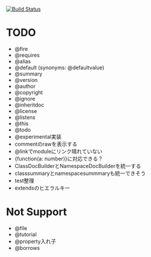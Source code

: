 [![Build Status](https://travis-ci.org/h13i32maru/jsdoc-cloudy.svg?branch=master)](https://travis-ci.org/h13i32maru/jsdoc-cloudy)

# TODO
- @fire
- @requires
- @alias
- @default (synonyms: @defaultvalue)
- @summary
- @version
- @author
- @copyright
- @ignore
- @inheritdoc
- @license
- @listens
- @this
- @todo
- @experimental実装
- commentのrawを表示する
- @linkでmoduleにリンク晴れていない
- {function(a: number)}に対応できる？
- ClassDocBuilderとNamespaceDocBuilderを統一する
- classsummaryとnamespacesummmaryも統一できそう
- test整理
- extendsのヒエラルキー

# Not Support
- @file
- @tutorial
- @property入れ子
- @borrows
